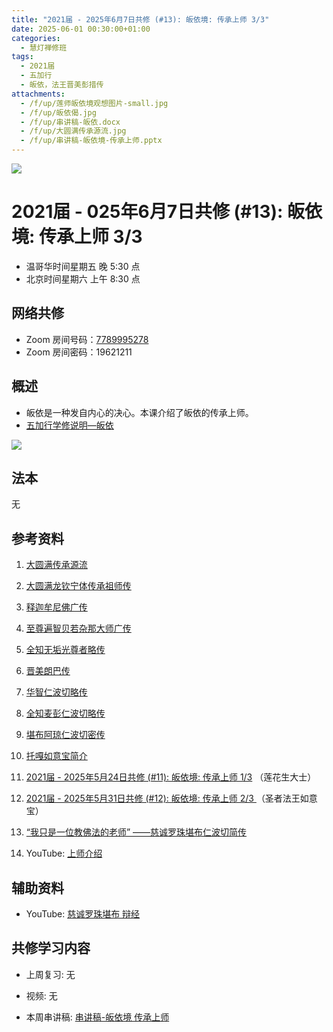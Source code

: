 ```yaml
---
title: "2021届 - 2025年6月7日共修 (#13): 皈依境: 传承上师 3/3"
date: 2025-06-01 00:30:00+01:00
categories:
  - 慧灯禅修班
tags:
  - 2021届
  - 五加行
  - 皈依，法王晋美彭措传
attachments:
  - /f/up/莲师皈依境观想图片-small.jpg
  - /f/up/皈依偈.jpg
  - /f/up/串讲稿-皈依.docx
  - /f/up/大圆满传承源流.jpg
  - /f/up/串讲稿-皈依境-传承上师.pptx
---
```

![](/f/up/maxresdefault.jpg)

# 2021届 - 025年6月7日共修 (#13): 皈依境: 传承上师 3/3

* 温哥华时间星期五 晚 5:30 点
* 北京时间星期六 上午 8:30 点

## 网络共修

* Zoom 房间号码：[7789995278](https://zoom.us/j/7789995278)
* Zoom 房间密码：19621211

## 概述

* 皈依是一种发自内心的决心。本课介绍了皈依的传承上师。
* [](<>)[](<>)[](<>)[](<>)[](<>)[](<>)[](<>)[](<>)[](<>)[](https://fohuifayu.com/index.php/huideng-jiangtang/chanxiuke/zen-04/8656-zen04-gy)[五加行学修说明—皈依](https://fohuifayu.com/index.php/huideng-jiangtang/chanxiuke/zen-04/8656-zen04-gy) 

![](/f/up/皈依境.jpg)

## 法本

[](<>)[](<>)[](<>)[](https://huidengchanxiu.net/books/b3/)[](https://fohuifayu.com/index.php/huideng-zhiguang/huideng-series/si-ce)[](https://fohuifayu.com/index.php/huideng-zhiguang/huideng-series/si-ce/236-a00033)[](<>)无[](<>)[](<>)[](<>)[](<>)[](<>)[](<>)[](<>)[](<>)[](<>)[](<>)[](<>)

## 参考资料

1. [大圆满传承源流](/f/up/大圆满传承源流.jpg)
2. [](/f/up/大圆满传承源流.jpg)[大圆满龙钦宁体传承祖师传](https://drive.google.com/drive/u/0/folders/1QsSz4yvtDa6NESaWuUFp4rcWxy7qkLW6)
3. [释迦牟尼佛广传](https://huidengchanxiu.net/refs/cczj/blhl)
4. [](/f/up/大圆满传承源流.jpg)[至尊遍智贝若杂那大师广传](https://drive.google.com/drive/u/0/folders/1-09sMUR8FDY1grT0Lc9q4Ei5JPvL2SnF)
5. [全知无垢光尊者略传](https://huidengchanxiu.net/refs/cczj/wggzz)
6. [晋美朗巴传](https://huidengchanxiu.net/refs/cczj/jmlbzz)
7. [华智仁波切略传](https://huidengchanxiu.net/refs/cczj/hdrbq)
8. [全知麦彭仁波切略传](https://huidengchanxiu.net/refs/cczj/mprbq)
9. [堪布阿琼仁波切密传](https://huidengchanxiu.net/refs/cczj/aqrbq) 
10. [托嘎如意宝简介](https://huidengchanxiu.net/refs/cczj/tgryb)
11. [2021届 - 2025年5月24日共修 (#11): 皈依境: 传承上师 1/3](https://huidengvan.com/posts/2025-05-06-2021%E5%B1%8A-2025%E5%B9%B45%E6%9C%8817%E6%97%A5%E5%85%B1%E4%BF%AE-10-%E7%9A%88%E4%BE%9D%E5%A2%83-%E4%BC%A0%E6%89%BF%E4%B8%8A%E5%B8%88-1-4/) （莲花生大士）
12. [2021届 - 2025年5月31日共修 (#12): 皈依境: 传承上师 2/3 ](https://huidengvan.com/posts/2025-05-06-2021%E5%B1%8A-2025%E5%B9%B45%E6%9C%8825%E6%97%A5%E5%85%B1%E4%BF%AE-11-%E7%9A%88%E4%BE%9D%E5%A2%83-%E4%BC%A0%E6%89%BF%E4%B8%8A%E5%B8%88-2-4/)（圣者法王如意宝）
13. [“我只是一位教佛法的老师”  ——慈诚罗珠堪布仁波切简传](https://fohuifayu.com/index.php/famai-chuancheng/luozhu-kanbu/8284-khenpo-biography)
14. YouTube: [上师介绍](https://www.youtube.com/playlist?list=PL7aUyQTIJqAhj-mUA0QFDVPr41m1OVNiz)

    [](https://www.youtube.com/watch?v=j3NGfYfKdS8)



## **辅助资料**

* [](<>)YouTube: [慈诚罗珠堪布 辩经](<>)

  [](<>)[](<>)[](<>)[](<>)[](<>)[](<>)[](<>)[](<>)[](<>)[](<>)[](<>)

## **共修学习内容**

* 上周复习: [](<>)[](<>)[](<>)[](<>)[](<>)[](<>)[](<>)[](/f/up/开显解脱道略释1-思考题.pptx)[](/f/up/开显解脱道略释2-思考题.pptx)[](/f/up/开显解脱道略释3-思考题.pptx)[](/f/up/开显解脱道略释4-思考题.pptx)[](https://fohuifayu.com/index.php/huideng-jiangtang/chanxiuke/zen-04/2542-l17092)无[](<>)[](<>)[](<>)[](<>)[](<>)[](<>)[](<>)[](<>)[](<>)[](<>)[](<>)
* 视频: [](<>)[](<>)[](<>)[](<>)[](<>)[](<>)[](<>)[](<>)[](<>)[](<>)[](<>)[](<>)无[](<>)[](<>)[](<>)[](<>)[](<>)[](<>)[](<>)[](<>)[](<>)[](<>)[](<>)
* 本周串讲稿: [](/f/up/串讲稿-皈依.docx)[](/f/up/串讲稿-皈依.docx)[](<>)[](<>)[](<>)[](<>)[](<>)[](<>)[](<>)[](<>)[](<>)[](<>)[](<>)[](<>)[](<>)[](<>)[串讲稿-皈依境 传承上师](/f/up/串讲稿-皈依境-传承上师.pptx)

  [](<>)[](<>)[](<>)[](<>)[](<>)[](<>)[](<>)[](<>)[](<>)[](<>)[](<>)[](/f/up/串讲稿-皈依.docx)
